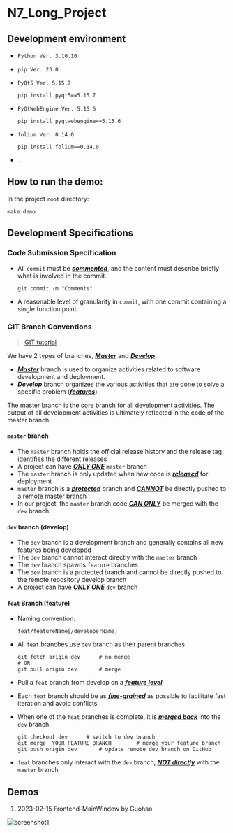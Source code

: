 # N7_Long_Project

## Development environment 

- `Python Ver. 3.10.10`

- `pip Ver. 23.0`

- `PyQt5 Ver. 5.15.7`

  ```shell
  pip install pyqt5==5.15.7
  ```

- `PyQtWebEngine Ver. 5.15.6`

  ```shell
  pip install pyqtwebengine==5.15.6
  ```

- `folium Ver. 0.14.0`

  ```shell
  pip install folium==0.14.0
  ```

- ...



## How to run the demo: 

In the project `root` directory:

```
make demo
```



## Development Specifications

### Code Submission Specification

- All `commit` must be <u>***commented***</u>, and the content must describe briefly what is involved in the commit.

  ```shell
  git commit -m "Comments"
  ```

- A reasonable level of granularity in `commit`, with one commit containing a single function point.



### GIT Branch Conventions

> [GIT tutorial](https://www.w3schools.com/git/)

We have 2 types of branches, <u>***Master***</u> and <u>***Develop***</u>.

- <u>***Master***</u> branch is used to organize activities related to software development and deployment.
- <u>***Develop***</u> branch organizes the various activities that are done to solve a specific problem (<u>***features***</u>).

The master branch is the core branch for all development activities. The output of all development activities is ultimately reflected in the code of the master branch.



#### `master` branch

- The `master` branch holds the official release history and the release tag identifies the different releases
- A project can have <u>***ONLY ONE***</u> `master` branch
- The `master` branch is only updated when new code is <u>***released***</u> for deployment
- `master` branch is a <u>***protected***</u> branch and <u>***CANNOT***</u> be directly pushed to a remote master branch
- In our project, the `master` branch code <u>***CAN ONLY***</u> be merged with the `dev` branch.



#### `dev` branch (develop)

- The `dev` branch is a development branch and generally contains all new features being developed
- The `dev` branch cannot interact directly with the `master` branch
- The `dev` branch spawns `feature` branches
- The `dev` branch is a protected branch and cannot be directly pushed to the remote repository develop branch
- A project can have <u>***ONLY ONE***</u> `dev` branch



#### `feat` Branch (feature)

- Naming convention:

  ```
  feat/featureName[/developerName]
  ```

- All `feat` branches use `dev` branch as their parent branches

  ```shell
  git fetch origin dev 		# no merge
  # OR
  git pull origin dev 		# merge
  ```

- Pull a `feat` branch from develop on a <u>***feature level***</u>

- Each `feat` branch should be as <u>***fine-grained***</u> as possible to facilitate fast iteration and avoid conflicts

- When one of the `feat` branches is complete, it is <u>***merged back***</u> into the `dev` branch

  ```shell
  git checkout dev 		# switch to dev branch
  git merge _YOUR_FEATURE_BRANCH 		# merge your feature branch
  git push origin dev 		# update remote dev branch on GitHub
  ```

- `feat` branches only interact with the `dev` branch, <u>***NOT directly***</u> with the `master` branch





## Demos

1. 2023-02-15 Frontend-MainWindow by Guohao

![screenshot1](demo/screenshot1.gif)
